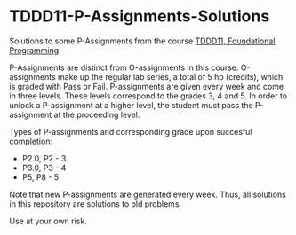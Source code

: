 # TDDD11-P-Assignments-Solutions
Solutions to some P-Assignments from the course [TDDD11, Foundational Programming][1]. 

P-Assignments are distinct from O-assignments in this course. 
O-assignments make up the regular lab series, a total of 5 hp (credits), which is graded with Pass or Fail. 
P-assignments are given every week and come in three levels. These levels correspond to the grades 3, 4 and 5. 
In order to unlock a P-assignment at a higher level, the student must pass the P-assignment at the proceeding level. 

Types of P-assignments and corresponding grade upon succesful completion: 
* P2.0, P2 -  3 
* P3.0, P3 -  4
* P5, P8   - 5

Note that new P-assignments are generated every week. Thus, all solutions in this repository are solutions to old problems. 

Use at your own risk. 


[1]: https://www.ida.liu.se/~TDDD11/current/index.sv.shtml
